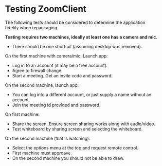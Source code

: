# Testing ZoomClient

The following tests should be considered to determine the application fidelity when repackaging.

**Testing requires two machines, ideally at least one has a camera and mic.**

* There should be one shortcut (assuming desktop was removed).

On the first machine with camera/mic, Launch app:
* Log in to an account (it may be a free account).
* Agree to firewall change.
* Start a meeting. Get an invite code and password.

On the second machine, launch app:
* You can log into a different account, or just supply a name without an account.
* Join the meeting id provided and password.

On first machine:
* Share the screen.  Ensure screen sharing works along with audio/video.
* Test whiteboard by sharing screen and selecting the whiteboard.

On the second machine (that is watching):
* Select the options menu at the top and request remote control. 
* First machine must approave. 
* On the second machine you should not be able to draw.
